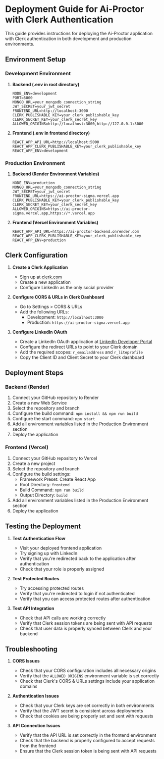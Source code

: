 # Deployment Guide for Ai-Proctor with Clerk Authentication

This guide provides instructions for deploying the Ai-Proctor application with Clerk authentication in both development and production environments.

## Environment Setup

### Development Environment

1. **Backend (.env in root directory)**
   ```
   NODE_ENV=development
   PORT=5000
   MONGO_URL=your_mongodb_connection_string
   JWT_SECRET=your_jwt_secret
   FRONTEND_URL=http://localhost:3000
   CLERK_PUBLISHABLE_KEY=your_clerk_publishable_key
   CLERK_SECRET_KEY=your_clerk_secret_key
   ALLOWED_ORIGINS=http://localhost:3000,http://127.0.0.1:3000
   ```

2. **Frontend (.env in frontend directory)**
   ```
   REACT_APP_API_URL=http://localhost:5000
   REACT_APP_CLERK_PUBLISHABLE_KEY=your_clerk_publishable_key
   REACT_APP_ENV=development
   ```

### Production Environment

1. **Backend (Render Environment Variables)**
   ```
   NODE_ENV=production
   MONGO_URL=your_mongodb_connection_string
   JWT_SECRET=your_jwt_secret
   FRONTEND_URL=https://ai-proctor-sigma.vercel.app
   CLERK_PUBLISHABLE_KEY=your_clerk_publishable_key
   CLERK_SECRET_KEY=your_clerk_secret_key
   ALLOWED_ORIGINS=https://ai-proctor-sigma.vercel.app,https://*.vercel.app
   ```

2. **Frontend (Vercel Environment Variables)**
   ```
   REACT_APP_API_URL=https://ai-proctor-backend.onrender.com
   REACT_APP_CLERK_PUBLISHABLE_KEY=your_clerk_publishable_key
   REACT_APP_ENV=production
   ```

## Clerk Configuration

1. **Create a Clerk Application**
   - Sign up at [clerk.com](https://clerk.com)
   - Create a new application
   - Configure LinkedIn as the only social provider

2. **Configure CORS & URLs in Clerk Dashboard**
   - Go to Settings > CORS & URLs
   - Add the following URLs:
     - Development: `http://localhost:3000`
     - Production: `https://ai-proctor-sigma.vercel.app`

3. **Configure LinkedIn OAuth**
   - Create a LinkedIn OAuth application at [LinkedIn Developer Portal](https://www.linkedin.com/developers/apps)
   - Configure the redirect URLs to point to your Clerk domain
   - Add the required scopes: `r_emailaddress` and `r_liteprofile`
   - Copy the Client ID and Client Secret to your Clerk dashboard

## Deployment Steps

### Backend (Render)

1. Connect your GitHub repository to Render
2. Create a new Web Service
3. Select the repository and branch
4. Configure the build command: `npm install && npm run build`
5. Configure the start command: `npm start`
6. Add all environment variables listed in the Production Environment section
7. Deploy the application

### Frontend (Vercel)

1. Connect your GitHub repository to Vercel
2. Create a new project
3. Select the repository and branch
4. Configure the build settings:
   - Framework Preset: Create React App
   - Root Directory: `frontend`
   - Build Command: `npm run build`
   - Output Directory: `build`
5. Add all environment variables listed in the Production Environment section
6. Deploy the application

## Testing the Deployment

1. **Test Authentication Flow**
   - Visit your deployed frontend application
   - Try signing up with LinkedIn
   - Verify that you're redirected back to the application after authentication
   - Check that your role is properly assigned

2. **Test Protected Routes**
   - Try accessing protected routes
   - Verify that you're redirected to login if not authenticated
   - Verify that you can access protected routes after authentication

3. **Test API Integration**
   - Check that API calls are working correctly
   - Verify that Clerk session tokens are being sent with API requests
   - Check that user data is properly synced between Clerk and your backend

## Troubleshooting

1. **CORS Issues**
   - Check that your CORS configuration includes all necessary origins
   - Verify that the `ALLOWED_ORIGINS` environment variable is set correctly
   - Check that Clerk's CORS & URLs settings include your application domains

2. **Authentication Issues**
   - Check that your Clerk keys are set correctly in both environments
   - Verify that the JWT secret is consistent across deployments
   - Check that cookies are being properly set and sent with requests

3. **API Connection Issues**
   - Verify that the API URL is set correctly in the frontend environment
   - Check that the backend is properly configured to accept requests from the frontend
   - Ensure that the Clerk session token is being sent with API requests
